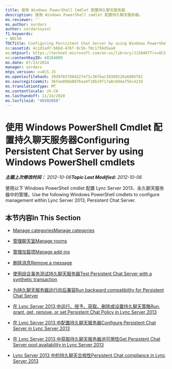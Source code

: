 ```yaml
---
title: 使用 Windows PowerShell Cmdlet 配置持久聊天服务器
description: 使用 Windows PowerShell cmdlet 配置持久聊天服务器。
ms.reviewer: ''
ms.author: serdars
author: serdarsoysal
f1.keywords:
- NOCSH
TOCTitle: Configuring Persistent Chat Server by using Windows PowerShell cmdlets
ms:assetid: 4c1d1ad7-b6bd-476f-9c5b-f0c1756d5aa8
ms:mtpsurl: https://technet.microsoft.com/en-us/library/JJ204877(v=OCS.15)
ms:contentKeyID: 48184089
ms.date: 07/23/2014
manager: serdars
mtps_version: v=OCS.15
ms.openlocfilehash: 39d97657684227ef3c36f6ac39389220a6805f82
ms.sourcegitcommit: 36fee89bb887bea4f18b19f17a8c69daf5bc423d
ms.translationtype: MT
ms.contentlocale: zh-CN
ms.lasthandoff: 11/24/2020
ms.locfileid: "49392050"
---
```

# <a name="configuring-persistent-chat-server-by-using-windows-powershell-cmdlets"></a><span data-ttu-id="a87b3-103">使用 Windows PowerShell Cmdlet 配置持久聊天服务器</span><span class="sxs-lookup"><span data-stu-id="a87b3-103">Configuring Persistent Chat Server by using Windows PowerShell cmdlets</span></span>

<div data-xmlns="http://www.w3.org/1999/xhtml">

<div class="topic" data-xmlns="http://www.w3.org/1999/xhtml" data-msxsl="urn:schemas-microsoft-com:xslt" data-cs="https://msdn.microsoft.com/">

<div data-asp="https://msdn2.microsoft.com/asp">



</div>

<div id="mainSection">

<div id="mainBody"><span data-ttu-id="a87b3-104">

<span> </span></span><span class="sxs-lookup"><span data-stu-id="a87b3-104">

<span> </span></span></span>

<span data-ttu-id="a87b3-105">_**主题上次修改时间：** 2012-10-06_</span><span class="sxs-lookup"><span data-stu-id="a87b3-105">_**Topic Last Modified:** 2012-10-06_</span></span>

<span data-ttu-id="a87b3-106">使用以下 Windows PowerShell cmdlet 配置 Lync Server 2013、永久聊天服务器中的管理。</span><span class="sxs-lookup"><span data-stu-id="a87b3-106">Use the following Windows PowerShell cmdlets to configure management within Lync Server 2013, Persistent Chat Server.</span></span>

<div>

## <a name="in-this-section"></a><span data-ttu-id="a87b3-107">本节内容</span><span class="sxs-lookup"><span data-stu-id="a87b3-107">In This Section</span></span>

  - [<span data-ttu-id="a87b3-108">Manage categories</span><span class="sxs-lookup"><span data-stu-id="a87b3-108">Manage categories</span></span>](manage-categories.md)

  - [<span data-ttu-id="a87b3-109">管理聊天室</span><span class="sxs-lookup"><span data-stu-id="a87b3-109">Manage rooms</span></span>](manage-rooms.md)

  - [<span data-ttu-id="a87b3-110">管理加载项</span><span class="sxs-lookup"><span data-stu-id="a87b3-110">Manage add-ins</span></span>](manage-add-ins.md)

  - [<span data-ttu-id="a87b3-111">删除消息</span><span class="sxs-lookup"><span data-stu-id="a87b3-111">Remove a message</span></span>](remove-a-message.md)

  - [<span data-ttu-id="a87b3-112">使用综合事务测试持久聊天服务器</span><span class="sxs-lookup"><span data-stu-id="a87b3-112">Test Persistent Chat Server with a synthetic transaction</span></span>](test-persistent-chat-server-with-a-synthetic-transaction.md)

  - [<span data-ttu-id="a87b3-113">为持久聊天服务器运行向后兼容</span><span class="sxs-lookup"><span data-stu-id="a87b3-113">Run backward compatibility for Persistent Chat Server</span></span>](run-backward-compatibility-for-persistent-chat-server.md)

  - [<span data-ttu-id="a87b3-114">在 Lync Server 2013 中运行、授予、获取、删除或设置持久聊天策略</span><span class="sxs-lookup"><span data-stu-id="a87b3-114">Run, grant, get, remove, or set Persistent Chat Policy in Lync Server 2013</span></span>](lync-server-2013-run-grant-get-remove-or-set-persistent-chat-policy.md)

  - [<span data-ttu-id="a87b3-115">在 Lync Server 2013 中配置持久聊天服务器</span><span class="sxs-lookup"><span data-stu-id="a87b3-115">Configure Persistent Chat Server in Lync Server 2013</span></span>](lync-server-2013-configure-persistent-chat-server.md)

  - [<span data-ttu-id="a87b3-116">在 Lync Server 2013 中获取持久聊天服务器池可用性</span><span class="sxs-lookup"><span data-stu-id="a87b3-116">Get Persistent Chat Server pool availability in Lync Server 2013</span></span>](lync-server-2013-get-persistent-chat-server-pool-availability.md)

  - [<span data-ttu-id="a87b3-117">Lync Server 2013 中的持久聊天合规性</span><span class="sxs-lookup"><span data-stu-id="a87b3-117">Persistent Chat compliance in Lync Server 2013</span></span>](lync-server-2013-persistent-chat-compliance.md)

<span data-ttu-id="a87b3-118"></div>

</div>

<span> </span>

</div>

</div>

</span><span class="sxs-lookup"><span data-stu-id="a87b3-118"></div>

</div>

<span> </span>

</div>

</div>

</span></span></div>

